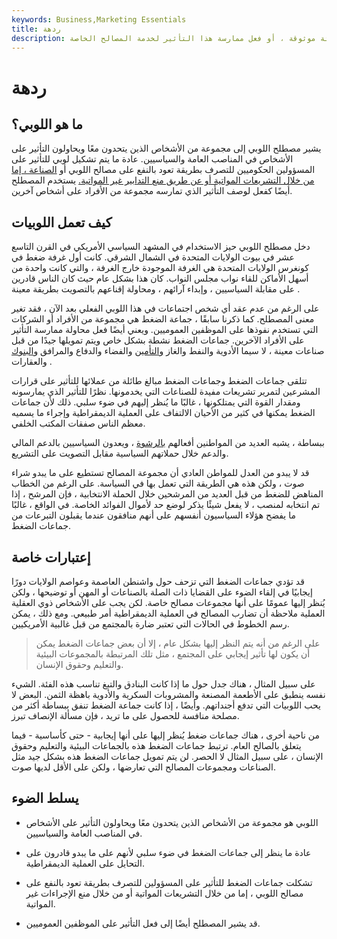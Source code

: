 ```yaml
---
keywords: Business,Marketing Essentials
title: ردهة
description: اللوبي هو مجموعة من الأشخاص ذوي التفكير المماثل مجتمعين معًا للتأثير على هيئة موثوقة ، أو فعل ممارسة هذا التأثير لخدمة المصالح الخاصة.
---
```


# ردهة
## ما هو اللوبي؟

يشير مصطلح اللوبي إلى مجموعة من الأشخاص الذين يتحدون معًا ويحاولون التأثير على الأشخاص في المناصب العامة والسياسيين. عادة ما يتم تشكيل لوبي للتأثير على المسؤولين الحكوميين للتصرف بطريقة تعود بالنفع على مصالح اللوبي أو [الصناعة ، إما من خلال التشريعات المواتية أو عن طريق منع التدابير غير المواتية.](/industry) يستخدم المصطلح أيضًا كفعل لوصف التأثير الذي تمارسه مجموعة من الأفراد على أشخاص آخرين.

## كيف تعمل اللوبيات

دخل مصطلح اللوبي حيز الاستخدام في المشهد السياسي الأمريكي في القرن التاسع عشر في بيوت الولايات المتحدة في الشمال الشرقي. كانت أول غرفة ضغط في كونغرس الولايات المتحدة هي الغرفة الموجودة خارج الغرفة ، والتي كانت واحدة من أسهل الأماكن للقاء نواب مجلس النواب. كان هذا بشكل عام حيث كان الناس قادرين على مقابلة السياسيين ، وإبداء آرائهم ، ومحاولة إقناعهم بالتصويت بطريقة معينة .

على الرغم من عدم عقد أي شخص اجتماعات في هذا اللوبي الفعلي بعد الآن ، فقد تغير معنى المصطلح. كما ذكرنا سابقًا ، جماعة الضغط هي مجموعة من الأفراد أو الشركات التي تستخدم نفوذها على الموظفين العموميين. ويعني أيضًا فعل محاولة ممارسة التأثير على الأفراد الآخرين. جماعات الضغط نشطة بشكل خاص ويتم تمويلها جيدًا من قبل صناعات معينة ، لا سيما الأدوية والنفط والغاز [والتأمين](/insurance) والفضاء والدفاع والمرافق [والبنوك](/bank) والعقارات .

تتلقى جماعات الضغط وجماعات الضغط مبالغ طائلة من عملائها للتأثير على قرارات المشرعين لتمرير تشريعات مفيدة للصناعات التي يخدمونها. نظرًا للتأثير الذي يمارسونه ومقدار القوة التي يمتلكونها ، غالبًا ما يُنظر إليهم في ضوء سلبي. ذلك لأن جماعات الضغط يمكنها في كثير من الأحيان الالتفاف على العملية الديمقراطية وإجراء ما يسميه معظم الناس صفقات المكتب الخلفي.

ببساطة ، يشبه العديد من المواطنين أفعالهم [بالرشوة](/bribe) ، ويعدون السياسيين بالدعم المالي والدعم خلال حملاتهم السياسية مقابل التصويت على التشريع.

قد لا يبدو من العدل للمواطن العادي أن مجموعة المصالح تستطيع على ما يبدو شراء صوت ، ولكن هذه هي الطريقة التي تعمل بها في السياسة. على الرغم من الخطاب المناهض للضغط من قبل العديد من المرشحين خلال الحملة الانتخابية ، فإن المرشح ، إذا تم انتخابه لمنصب ، لا يفعل شيئًا يذكر لوضع حد لأموال الفوائد الخاصة. في الواقع ، غالبًا ما يفضح هؤلاء السياسيون أنفسهم على أنهم منافقون عندما يقبلون التبرعات من جماعات الضغط.

## إعتبارات خاصة

قد تؤدي جماعات الضغط التي تزحف حول واشنطن العاصمة وعواصم الولايات دورًا إيجابيًا في إلقاء الضوء على القضايا ذات الصلة بالصناعات أو المهن أو توضيحها ، ولكن يُنظر إليها عمومًا على أنها مجموعات مصالح خاصة. لكن يجب على الأشخاص ذوي العقلية العملية ملاحظة أن تضارب المصالح في العملية الديمقراطية أمر طبيعي. ومع ذلك ، يمكن رسم الخطوط في الحالات التي تعتبر ضارة بالمجتمع من قبل غالبية الأمريكيين.

> على الرغم من أنه يتم النظر إليها بشكل عام ، إلا أن بعض جماعات الضغط يمكن أن يكون لها تأثير إيجابي على المجتمع ، مثل تلك المرتبطة بالمجموعات البيئية والتعليم وحقوق الإنسان.

>

على سبيل المثال ، هناك جدل حول ما إذا كانت البنادق والتبغ تناسب هذه الفئة. الشيء نفسه ينطبق على الأطعمة المصنعة والمشروبات السكرية والأدوية باهظة الثمن. البعض لا يحب اللوبيات التي تدفع أجنداتهم. وأيضًا ، إذا كانت جماعة الضغط تنفق ببساطة أكثر من مصلحة منافسة للحصول على ما تريد ، فإن مسألة الإنصاف تبرز.

من ناحية أخرى ، هناك جماعات ضغط يُنظر إليها على أنها إيجابية - حتى كأساسية - فيما يتعلق بالصالح العام. ترتبط جماعات الضغط هذه بالجماعات البيئية والتعليم وحقوق الإنسان ، على سبيل المثال لا الحصر. لن يتم تمويل جماعات الضغط هذه بشكل جيد مثل الصناعات ومجموعات المصالح التي تعارضها ، ولكن على الأقل لديها صوت.

## يسلط الضوء

- اللوبي هو مجموعة من الأشخاص الذين يتحدون معًا ويحاولون التأثير على الأشخاص في المناصب العامة والسياسيين.

- عادة ما ينظر إلى جماعات الضغط في ضوء سلبي لأنهم على ما يبدو قادرون على التحايل على العملية الديمقراطية.

- تشكلت جماعات الضغط للتأثير على المسؤولين للتصرف بطريقة تعود بالنفع على مصالح اللوبي ، إما من خلال التشريعات المواتية أو من خلال منع الإجراءات غير المواتية.

- قد يشير المصطلح أيضًا إلى فعل التأثير على الموظفين العموميين.

